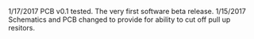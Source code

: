 1/17/2017
PCB v0.1 tested.  The very first software beta release.
1/15/2017
Schematics and PCB changed to provide for ability to cut off pull up resitors.

